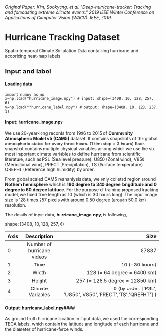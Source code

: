 *Original Paper: 
Kim, Sookyung, et al. "Deep-hurricane-tracker: Tracking and forecasting extreme climate events." 2019 IEEE Winter Conference on Applications of Computer Vision (WACV). IEEE, 2019.*

# **Hurricane Tracking Dataset**
Spatio-temporal Climate Simulation Data containing hurricane and accoriding heat-map labels

## Input and label
#### Loading data #### 
```
import numpy as np
x=np.load("hurricane_image.npy") # input: shape=(3408, 10, 128, 257, 6)
y=np.load(""hurricane_label.npy") # output: shape=(3408, 10, 128, 257, 1)
```
#### Input: hurricane_image.npy ####
We use 20-year-long records from 1996 to 2015 of **Community Atmospheric Model v5 (CAM5)** dataset. It contains snapshots of the global atmospheric states for every three hours. (1 timestep = 3 hours) Each snapshot contains multiple physical variables among which we use the six most important climate variables to define hurricane from scientific literature, such as PSL (Sea level pressure),  U850 (Zonal wind), V850 (Meriodional wind), PRECT (Precipitation), TS (Surface temperature), QREFHT (Reference high humidity) by order.

 From global scaled CAM5 reananlysis data, we only colleted region around **Nothern hemisphere** which is **180 degree to 340 degree longditude and 0 degree to 60 degree latitude**. For the purpose of training proposed tracking model, we fixed time length as 10 (which is 30 hours long).
The input image size is 128 times 257 pixels with around 0.50 degree (aroudn 50.0 km) resolution.


The details of input data, **hurricane_image.npy**, is following,

shape: (3408, 10, 128, 257, 6)


| Axis | Description | Size |
| :---         |     :---:      |          ---: |
| 0   | Number of hurricane videos     | 87837   |
| 1     | Time        | 10 (=30 hours)      |
| 2   | Width     | 128 (= 64 degree = 6400 km)   |
| 3     | Height        | 257 (= 128.5 degree  = 12850 km)     |
| 4     | Climate Variables        | 6 (by order: ['PSL', 'U850','V850','PRECT','TS','QREFHT'] )     |


#### Output: hurricane_label.npy####
As ground truth hurricane location in Input data, we used the corresponding TECA labels, which contain the latitude and longitude of each hurricane and the diameter of hurricane-force winds.

